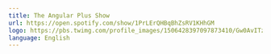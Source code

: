 ```yaml
---
title: The Angular Plus Show
url: https://open.spotify.com/show/1PrLErQHBqBhZsRV1KHhGM
logo: https://pbs.twimg.com/profile_images/1506428397097873410/Gw0AvITz_400x400.jpg
language: English
---
```

